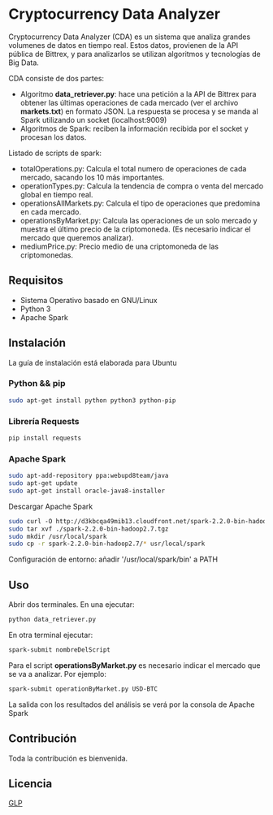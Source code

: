 # Cryptocurrency Data Analyzer

Cryptocurrency Data Analyzer (CDA) es un sistema que analiza grandes volumenes de datos en tiempo real. Estos datos, provienen de la API pública de Bittrex, y para analizarlos se utilizan algoritmos y tecnologías de Big Data.

CDA consiste de dos partes:
- Algoritmo __data_retriever.py__: hace una petición a la API de Bittrex para obtener las últimas operaciones de cada mercado (ver el archivo __markets.txt__) en formato JSON. La respuesta se procesa y se manda al Spark utilizando un socket (localhost:9009)
- Algoritmos de Spark: reciben la información recibida por el socket y procesan los datos.   

Listado de scripts de spark:
- totalOperations.py: Calcula el total numero de operaciones de cada mercado, sacando los 10 más importantes.  
- operationTypes.py:  Calcula la tendencia de compra o venta del mercado global en tiempo real.
- operationsAllMarkets.py: Calcula el tipo de operaciones que predomina en cada mercado.
- operationsByMarket.py: Calcula las operaciones de un solo mercado y muestra el último precio de la criptomoneda. (Es necesario indicar el mercado que queremos analizar).
- mediumPrice.py: Precio medio de una criptomoneda de las criptomonedas.

## Requisitos
- Sistema Operativo basado en GNU/Linux
- Python 3
- Apache Spark


## Instalación
La guía de instalación está elaborada para Ubuntu
### Python && pip
```bash
sudo apt-get install python python3 python-pip
```

### Librería Requests
```bash
pip install requests
```

### Apache Spark
```bash
sudo apt­-add­-repository ppa:webupd8team/java
sudo apt-get update
sudo apt-get install oracle-java8-installer
```
Descargar Apache Spark
```bash
sudo curl ­-O http://d3kbcqa49mib13.cloudfront.net/spark­-2.2.0­-bin­-hadoop2.7.tgz
sudo tar xvf ./spark­-2.2.0­-bin­-hadoop2.7.tgz
sudo mkdir /usr/local/spark
sudo cp -r spark­-2.2.0­-bin­-hadoop2.7/* usr/local/spark
```
Configuración de entorno: añadir '/usr/local/spark/bin' a PATH

## Uso

Abrir dos terminales. En una ejecutar:
```bash
python data_retriever.py
```

En otra terminal ejecutar:
```bash
spark-submit nombreDelScript
```

Para el script __operationsByMarket.py__ es necesario indicar el mercado que se va a analizar. Por ejemplo:

```bash
spark-submit operationByMarket.py USD-BTC
```

La salida con los resultados del análisis se verá por la consola de Apache Spark

## Contribución
Toda la contribución es bienvenida.


## Licencia
[GLP](https://choosealicense.com/licenses/gpl-3.0/)
